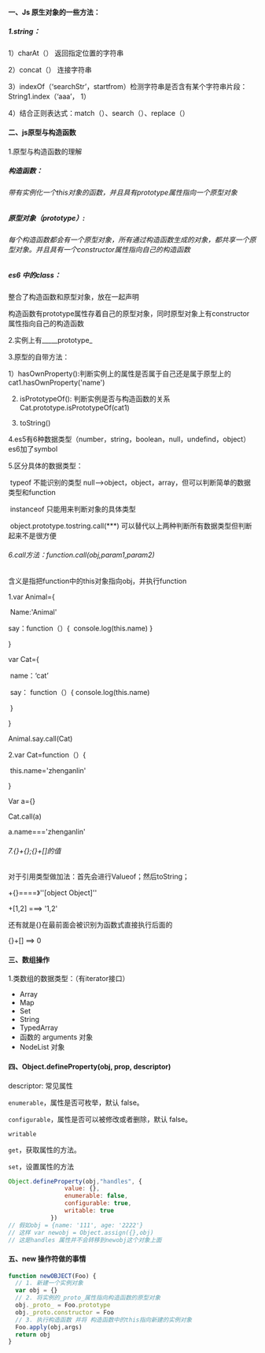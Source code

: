 #### 一、Js 原生对象的一些方法：

##### 1.string：

1）charAt（） 返回指定位置的字符串

2）concat（） 连接字符串

3）indexOf（‘searchStr’，startfrom）检测字符串是否含有某个字符串片段：String1.index（‘aaa’， 1）

4）结合正则表达式：match（）、search（）、replace（）

#### 二、js原型与构造函数

1.原型与构造函数的理解

##### 构造函数：

###### 带有实例化一个this对象的函数，并且具有prototype属性指向一个原型对象

##### 原型对象（prototype）:

###### 每个构造函数都会有一个原型对象，所有通过构造函数生成的对象，都共享一个原型对象。并且具有一个constructor属性指向自己的构造函数

##### es6 中的class：

整合了构造函数和原型对象，放在一起声明



构造函数有prototype属性存着自己的原型对象，同时原型对象上有constructor属性指向自己的构造函数

2.实例上有_____prototype_

3.原型的自带方法：

1）hasOwnProperty():判断实例上的属性是否属于自己还是属于原型上的cat1.hasOwnProperty('name')

2)   isPrototypeOf(): 判断实例是否与构造函数的关系Cat.prototype.isPrototypeOf(cat1)

3)  toString() 

4.es5有6种数据类型（number，string，boolean，null，undefind，object）es6加了symbol

5.区分具体的数据类型：

​	typeof 不能识别的类型 null—>object，object，array，但可以判断简单的数据类型和function

​	instanceof 只能用来判断对象的具体类型

​	object.prototype.tostring.call(***)  可以替代以上两种判断所有数据类型但判断起来不是很方便

###### 6.call方法：function.call(obj,param1,param2)

含义是指把function中的this对象指向obj，并执行function

1.var Animal={ 

​    Name:'Animal'

   say：function（）{
​	console.log(this.name)
   }

}

var Cat={

​     name：‘cat’

​    say： function（）{
   		console.log(this.name)

​	}

}

Animal.say.call(Cat)

2.var Cat=function（）{

​	this.name='zhenganlin'

}

Var  a={}

Cat.call(a)

a.name==='zhenganlin'

###### 7.{}+{};{}+[]的值

对于引用类型做加法：首先会进行Valueof；然后toString；

+{}====》''[object Object]''

+[1,2] ===> '1,2'

还有就是{}在最前面会被识别为函数式直接执行后面的

{}+[] ==> 0

#### 三、数组操作

1.类数组的数据类型：（有iterator接口）

- Array
- Map
- Set
- String
- TypedArray
- 函数的 arguments 对象
- NodeList 对象

#### 四、Object.defineProperty(obj, prop, descriptor)

descriptor: 常见属性

`enumerable`，属性是否可枚举，默认 false。

`configurable`，属性是否可以被修改或者删除，默认 false。

`writable`  

`get`，获取属性的方法。

`set`，设置属性的方法

```javascript
Object.defineProperty(obj,"handles", {
                value: {},
                enumerable: false,
                configurable: true,
                writable: true
            })
// 假如obj = {name: '111', age: '2222'}
// 这样 var newobj = Object.assign({},obj)
// 这是handles 属性并不会转移到newobj这个对象上面
```

#### 五、new 操作符做的事情

```javascript
function newOBJECT(Foo) {
  // 1. 新建一个实例对象
  var obj = {}
  // 2. 将实例的_proto_属性指向构造函数的原型对象
  obj._proto_ = Foo.prototype
  obj._proto.constructor = Foo
  // 3. 执行构造函数 并将 构造函数中的this指向新建的实例对象
  Foo.apply(obj,args)
  return obj  
}

```

































